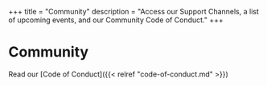 +++
title = "Community"
description = "Access our Support Channels, a list of upcoming events, and our Community Code of Conduct."
+++

# Community

Read our [Code of Conduct]({{< relref "code-of-conduct.md" >}})
